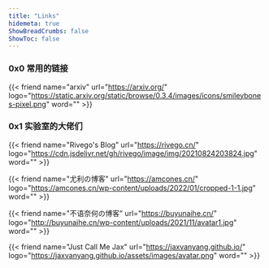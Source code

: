 ```yaml
---
title: "Links"
hidemeta: true
ShowBreadCrumbs: false
ShowToc: false
---
```


### 0x0 常用的链接

{{< friend name="arxiv" url="https://arxiv.org/" logo="https://static.arxiv.org/static/browse/0.3.4/images/icons/smileybones-pixel.png" word="" >}}

### 0x1 实验室的大佬们

{{< friend name="Rivego's Blog" url="https://rivego.cn/" logo="https://cdn.jsdelivr.net/gh/rivego/image/img/20210824203824.jpg" word="" >}}

{{< friend name="尤利の博客" url="https://amcones.cn/" logo="https://amcones.cn/wp-content/uploads/2022/01/cropped-1-1.jpg" word="" >}}

{{< friend name="不语奈何の博客" url="https://buyunaihe.cn/" logo="http://buyunaihe.cn/wp-content/uploads/2021/11/avatar1.jpg" word="" >}}

{{< friend name="Just Call Me Jax" url="https://jaxvanyang.github.io/" logo="https://jaxvanyang.github.io/assets/images/avatar.png" word="" >}}